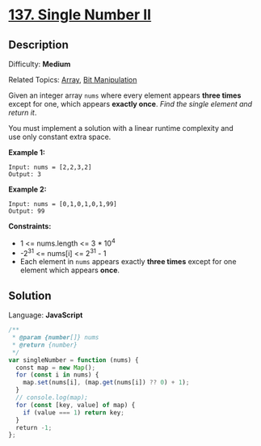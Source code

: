 # [137\. Single Number II](https://leetcode.com/problems/single-number-ii/)

## Description

Difficulty: **Medium**  

Related Topics: [Array](https://leetcode.com/tag/array/), [Bit Manipulation](https://leetcode.com/tag/bit-manipulation/)


Given an integer array `nums` where every element appears **three times** except for one, which appears **exactly once**. _Find the single element and return it_.

You must implement a solution with a linear runtime complexity and use only constant extra space.

**Example 1:**

```
Input: nums = [2,2,3,2]
Output: 3
```

**Example 2:**

```
Input: nums = [0,1,0,1,0,1,99]
Output: 99
```

**Constraints:**

*   1 <= nums.length <= 3 * 10<sup>4</sup>
*   -2<sup>31</sup> <= nums[i] <= 2<sup>31</sup> - 1
*   Each element in `nums` appears exactly **three times** except for one element which appears **once**.


## Solution

Language: **JavaScript**

```javascript
/**
 * @param {number[]} nums
 * @return {number}
 */
var singleNumber = function (nums) {
  const map = new Map();
  for (const i in nums) {
    map.set(nums[i], (map.get(nums[i]) ?? 0) + 1);
  }
  // console.log(map);
  for (const [key, value] of map) {
    if (value === 1) return key;
  }
  return -1;
};
​
```

